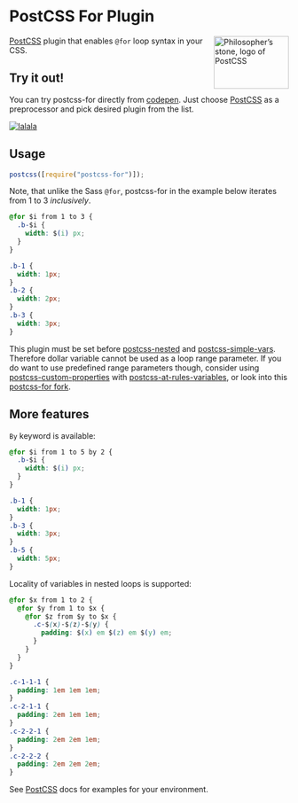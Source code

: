 # PostCSS For Plugin

[
<img align="right" width="135" height="95" src="http://postcss.github.io/postcss/logo-leftp.png" title="Philosopher’s stone, logo of PostCSS">
][postcss]

[PostCSS] plugin that enables `@for` loop syntax in your CSS.

## Try it out!

You can try postcss-for directly from [codepen].
Just choose [PostCSS] as a preprocessor and pick desired plugin from the list.

[
![lalala](https://raw.githubusercontent.com/antyakushev/postcss-for/9a8663762bdb65f94a054926e2eba3b0d8f89c68/resources/codepen.png)
][codepen]

## Usage

```js
postcss([require("postcss-for")]);
```

Note, that unlike the Sass `@for`, postcss-for in the example below iterates from 1 to 3 _inclusively_.

```css
@for $i from 1 to 3 {
  .b-$i {
    width: $(i) px;
  }
}
```

```css
.b-1 {
  width: 1px;
}
.b-2 {
  width: 2px;
}
.b-3 {
  width: 3px;
}
```

This plugin must be set before [postcss-nested] and [postcss-simple-vars].
Therefore dollar variable cannot be used as a loop range parameter.
If you do want to use predefined range parameters though, consider using [postcss-custom-properties] with [postcss-at-rules-variables], or look into this [postcss-for fork](https://github.com/xori/postcss-for).

## More features

`By` keyword is available:

```css
@for $i from 1 to 5 by 2 {
  .b-$i {
    width: $(i) px;
  }
}
```

```css
.b-1 {
  width: 1px;
}
.b-3 {
  width: 3px;
}
.b-5 {
  width: 5px;
}
```

Locality of variables in nested loops is supported:

```css
@for $x from 1 to 2 {
  @for $y from 1 to $x {
    @for $z from $y to $x {
      .c-$(x)-$(z)-$(y) {
        padding: $(x) em $(z) em $(y) em;
      }
    }
  }
}
```

```css
.c-1-1-1 {
  padding: 1em 1em 1em;
}
.c-2-1-1 {
  padding: 2em 1em 1em;
}
.c-2-2-1 {
  padding: 2em 2em 1em;
}
.c-2-2-2 {
  padding: 2em 2em 2em;
}
```

See [PostCSS] docs for examples for your environment.

[postcss]: https://github.com/postcss/postcss
[postcss-nested]: https://github.com/postcss/postcss-nested
[postcss-simple-vars]: https://github.com/postcss/postcss-simple-vars
[postcss-custom-properties]: https://github.com/postcss/postcss-custom-properties
[postcss-at-rules-variables]: https://github.com/GitScrum/postcss-at-rules-variables
[ci]: https://travis-ci.org/antyakushev/postcss-for
[deps]: https://gemnasium.com/antyakushev/postcss-for
[npm]: http://badge.fury.io/js/postcss-for
[codepen]: http://codepen.io/antyakushev/pen/oxOBEO
